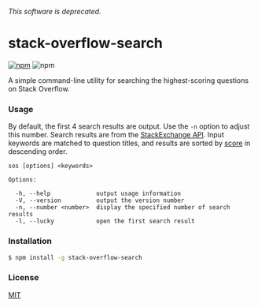 *This software is deprecated.* 

# stack-overflow-search
[![npm](https://img.shields.io/npm/v/stack-overflow-search.svg)](https://www.npmjs.com/package/stack-overflow-search)
![npm](https://img.shields.io/npm/dt/stack-overflow-search.svg)

A simple command-line utility for searching the highest-scoring questions on Stack Overflow.

### Usage
By default, the first 4 search results are output. Use the `-n` option to adjust this number.
Search results are from the [StackExchange API](https://api.stackexchange.com/docs/search). Input keywords are matched to question titles, and results are sorted by [score](http://meta.stackexchange.com/questions/229255/what-is-the-score-of-a-post) in descending order.
```
sos [options] <keywords>

Options:

  -h, --help             output usage information
  -V, --version          output the version number
  -n, --number <number>  display the specified number of search results
  -l, --lucky            open the first search result
```

### Installation
```sh
$ npm install -g stack-overflow-search
```


### License
[MIT](https://github.com/jackrzhang/stack-overflow-search/blob/master/LICENSE)
